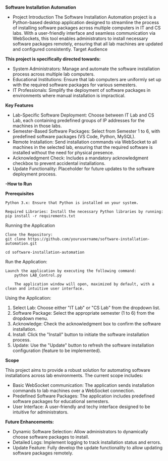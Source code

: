 **Software Installation Automation**

- Project Introduction
The Software Installation Automation project is a Python-based desktop application designed to streamline the process of installing software packages across multiple computers in IT and CS labs. With a user-friendly interface and seamless communication via WebSockets, this tool enables administrators to install necessary software packages remotely, ensuring that all lab machines are updated and configured consistently.
Target Audience

**This project is specifically directed towards:**

- System Administrators: Manage and automate the software installation process across multiple lab computers.
- Educational Institutions: Ensure that lab computers are uniformly set up with the required software packages for various semesters.
- IT Professionals: Simplify the deployment of software packages in environments where manual installation is impractical.

**Key Features**

- Lab-Specific Software Deployment: Choose between IT Lab and CS Lab, each containing predefined groups of IP addresses for the machines in those labs.
- Semester-Based Software Packages: Select from Semester 1 to 6, with predefined software packages (VS Code, Python, MySQL).
- Remote Installation: Send installation commands via WebSocket to all machines in the selected lab, ensuring that the required software is installed without the need for physical presence.
- Acknowledgment Check: Includes a mandatory acknowledgment checkbox to prevent accidental installations.
- Update Functionality: Placeholder for future updates to the software deployment process.

**-How to Run**

**Prerequisites**

    Python 3.x: Ensure that Python is installed on your system.

    Required Libraries: Install the necessary Python libraries by running:
    pip install -r requirements.txt

Running the Application

    Clone the Repository:
    git clone https://github.com/yourusername/software-installation-automation.git
    
    cd software-installation-automation

Run the Application:

    Launch the application by executing the following command:
        python LAB_Control.py

        The application window will open, maximized by default, with a clean and intuitive user interface.

Using the Application:
        
1. Select Lab: Choose either "IT Lab" or "CS Lab" from the dropdown list.
2. Software Package: Select the appropriate semester (1 to 6) from the dropdown menu.
3. Acknowledge: Check the acknowledgment box to confirm the software installation.
4. Install: Click the "Install" button to initiate the software installation process.
5. Update: Use the "Update" button to refresh the software installation configuration (feature to be implemented).

**Scope**

This project aims to provide a robust solution for automating software installations across lab environments. The current scope includes:
    
- Basic WebSocket communication: The application sends installation commands to lab machines over a WebSocket connection.
- Predefined Software Packages: The application includes predefined software packages for educational semesters.
- User Interface: A user-friendly and techy interface designed to be intuitive for administrators.

**Future Enhancements:**

- Dynamic Software Selection: Allow administrators to dynamically choose software packages to install.
- Detailed Logs: Implement logging to track installation status and errors.
- Update Feature: Fully develop the update functionality to allow updating software packages remotely.

